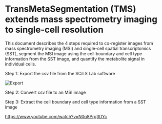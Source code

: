 # TransMetaSegmentation (TMS) extends mass spectrometry imaging to single-cell resolution

This document describes the 4 steps required to co-register images from mass spectrometry imaging (MSI) and single-cell spatial transcriptomics (SST), segment the MSI image using the cell boundary and cell type information from the SST image, and quantify the metabolite signal in individual cells.

Step 1: Export the csv file from the SCiLS Lab software

![Export](https://github.com/user-attachments/assets/4fff0a62-1ad3-4273-b1ce-cafbff043b35)

Step 2: Convert csv file to an MSI image


Step 3: Extract the cell boundary and cell type information from a SST image

https://www.youtube.com/watch?v=N0q8Prg3DYc
